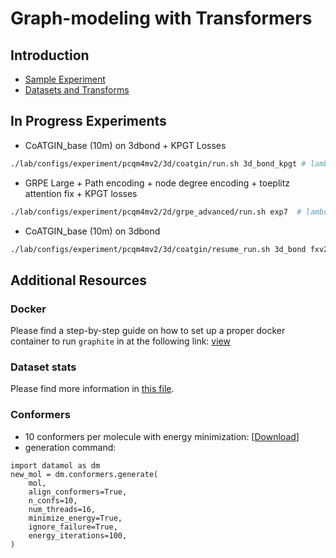 # Graph-modeling with Transformers

## Introduction
* [Sample Experiment](https://github.com/shayanfazeli/graphite_pcqm4mv2/tree/master/lab/configs/experiment/pcqm4mv2/2d/grpe)
* [Datasets and Transforms](https://github.com/shayanfazeli/graphite_pcqm4mv2/tree/master/graphite/data/pcqm4mv2/pyg)

## In Progress Experiments

* CoATGIN_base (10m) on 3dbond + KPGT Losses
```bash
./lab/configs/experiment/pcqm4mv2/3d/coatgin/run.sh 3d_bond_kpgt # lambda5
```

* GRPE Large + Path encoding + node degree encoding + toeplitz attention fix + KPGT losses
```bash
./lab/configs/experiment/pcqm4mv2/2d/grpe_advanced/run.sh exp7  # lambda4
```

* CoATGIN_base (10m) on 3dbond
```bash
./lab/configs/experiment/pcqm4mv2/3d/coatgin/resume_run.sh 3d_bond fxv29zmh # lambda3
```




## Additional Resources
### Docker
Please find a step-by-step guide on how to set up a proper docker container to run `graphite` in at the following
link: [view](https://github.com/shayanfazeli/graphite_pcqm4mv2/blob/master/docker_info.md)

### Dataset stats
Please find more information in [this file](https://github.com/shayanfazeli/graphite_pcqm4mv2/blob/master/dataset_stats.md).

### Conformers
* 10 conformers per molecule with energy minimization: [[Download](https://drive.google.com/file/d/1xSNWO5sjGH5ZLHbeR8h9MIR7qXVmhrjd/view?usp=sharing)]
* generation command:
```python3
import datamol as dm
new_mol = dm.conformers.generate(
    mol, 
    align_conformers=True,
    n_confs=10,
    num_threads=16,
    minimize_energy=True,
    ignore_failure=True,
    energy_iterations=100,
)
```
